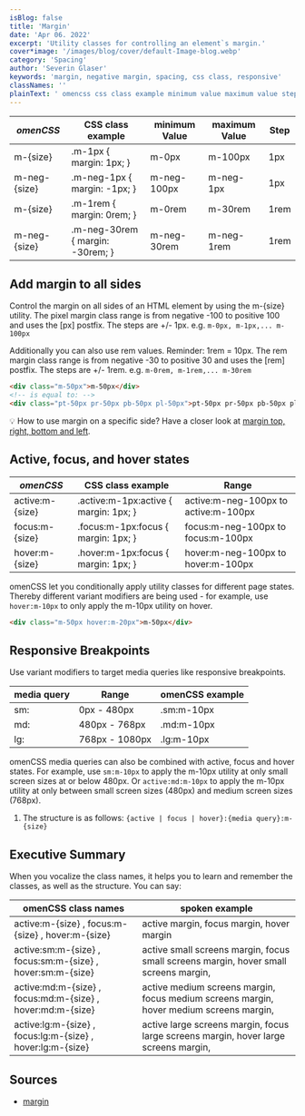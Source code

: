 ```yaml
---
isBlog: false
title: 'Margin'
date: 'Apr 06. 2022'
excerpt: 'Utility classes for controlling an element`s margin.'
cover*image: '/images/blog/cover/default-Image-blog.webp'
category: 'Spacing'
author: 'Severin Glaser'
keywords: 'margin, negative margin, spacing, css class, responsive'
classNames: ''
plainText: ' omencss css class example minimum value maximum value step m size m-1px margin: 1px; m-0px m-100px 1px m-neg size m-neg-1px margin: -1px; m-neg-100px m-neg-1px 1px m size m-1rem margin: 0rem; m-0rem m-30rem 1rem m-neg size m-neg-30rem margin: -30rem; m-neg-30rem m-neg-1rem 1rem add margin to all sides control the margin on all sides of an html element by using the m size utility the pixel margin class range is from negative -100 to positive 100 and uses the px postfix the steps are + 1px e g `m-0px m-1px m-100px` additionally you can also use rem values reminder: 1rem = 10px the rem margin class range is from negative -30 to positive 30 and uses the rem postfix the steps are + 1rem e g `m-0rem m-1rem m-30rem`  💡 how to use margin on a specific side? have a closer look at margin top right bottom and left docs spacing-margin-side active focus and hover states omencss css class example range active:m size active :m-1px:active margin: 1px; active:m-neg-100px to active:m-100px focus:m size focus :m-1px:focus margin: 1px; focus:m-neg-100px to focus:m-100px hover:m size hover :m-1px:focus margin: 1px; hover:m-neg-100px to hover:m-100px omencss let you conditionally apply utility classes for different page states thereby different variant modifiers are being used for example use `hover:m-10px` to only apply the m-10px utility on hover  responsive breakpoints use variant modifiers to target media queries like responsive breakpoints media query range omencss example sm: 0px 480px sm:m-10px md: 480px 768px md:m-10px lg: 768px 1080px lg:m-10px omencss media queries can also be combined with active focus and hover states for example use `sm:m-10px` to apply the m-10px utility at only small screen sizes at or below 480px or `active:md:m-10px` to apply the m-10px utility at only between small screen sizes 480px and medium screen sizes 768px 1 the structure is as follows: ` active focus hover : media query :m size ` executive summary when you vocalize the class names it helps you to learn and remember the classes as well as the structure you can say: omencss class names spoken example active:m size focus:m size hover:m size active margin focus margin hover margin active:sm:m size focus:sm:m size hover:sm:m size active small screens margin focus small screens margin hover small screens margin active:md:m size focus:md:m size hover:md:m size active medium screens margin focus medium screens margin hover medium screens margin active:lg:m size focus:lg:m size hover:lg:m size active large screens margin focus large screens margin hover large screens margin sources margin https: developer mozilla org en-us docs web css margin '
---
```


| _omenCSS_    | CSS class example                | minimum Value | maximum Value | Step |
| ------------ | -------------------------------- | ------------- | ------------- | ---- |
| m-{size}     | .m-1px { margin: 1px; }          | m-0px         | m-100px       | 1px  |
| m-neg-{size} | .m-neg-1px { margin: -1px; }     | m-neg-100px   | m-neg-1px     | 1px  |
| m-{size}     | .m-1rem { margin: 0rem; }        | m-0rem        | m-30rem       | 1rem |
| m-neg-{size} | .m-neg-30rem { margin: -30rem; } | m-neg-30rem   | m-neg-1rem    | 1rem |

## Add margin to all sides

Control the margin on all sides of an HTML element by using the m-{size} utility. The pixel margin class range is from negative -100 to positive 100 and uses the [px] postfix. The steps are +/- 1px. e.g. `m-0px, m-1px,... m-100px`

Additionally you can also use rem values. Reminder: 1rem = 10px. The rem margin class range is from negative -30 to positive 30 and uses the [rem] postfix. The steps are +/- 1rem. e.g. `m-0rem, m-1rem,... m-30rem`

```html
<div class="m-50px">m-50px</div>
<!-- is equal to: -->
<div class="pt-50px pr-50px pb-50px pl-50px">pt-50px pr-50px pb-50px pl-50px</div>
```

💡 How to use margin on a specific side? Have a closer look at [margin top, right, bottom and left](/docs/spacing-margin-side).

## Active, focus, and hover states

| _omenCSS_       | CSS class example                      | Range                                |
| --------------- | -------------------------------------- | ------------------------------------ |
| active:m-{size} | .active\:m-1px:active { margin: 1px; } | active:m-neg-100px to active:m-100px |
| focus:m-{size}  | .focus\:m-1px:focus { margin: 1px; }   | focus:m-neg-100px to focus:m-100px   |
| hover:m-{size}  | .hover\:m-1px:focus { margin: 1px; }   | hover:m-neg-100px to hover:m-100px   |

omenCSS let you conditionally apply utility classes for different page states. Thereby different variant modifiers are being used - for example, use `hover:m-10px` to only apply the m-10px utility on hover.

```html
<div class="m-50px hover:m-20px">m-50px</div>
```

## Responsive Breakpoints

Use variant modifiers to target media queries like responsive breakpoints.

| media query | Range          | omenCSS example |
| ----------- | -------------- | --------------- |
| sm:         | 0px - 480px    | .sm:m-10px      |
| md:         | 480px - 768px  | .md:m-10px      |
| lg:         | 768px - 1080px | .lg:m-10px      |

omenCSS media queries can also be combined with active, focus and hover states. For example, use `sm:m-10px` to apply the m-10px utility at only small screen sizes at or below 480px. Or `active:md:m-10px` to apply the m-10px utility at only between small screen sizes (480px) and medium screen sizes (768px).

1. The structure is as follows: `{active | focus | hover}:{media query}:m-{size}`

## Executive Summary

When you vocalize the class names, it helps you to learn and remember the classes, as well as the structure. You can say:

| omenCSS class names                                        | spoken example                                                                          |
| ---------------------------------------------------------- | --------------------------------------------------------------------------------------- |
| active:m-{size} , focus:m-{size} , hover:m-{size}          | active margin, focus margin, hover margin                                               |
| active:sm:m-{size} , focus:sm:m-{size} , hover:sm:m-{size} | active small screens margin, focus small screens margin, hover small screens margin,    |
| active:md:m-{size} , focus:md:m-{size} , hover:md:m-{size} | active medium screens margin, focus medium screens margin, hover medium screens margin, |
| active:lg:m-{size} , focus:lg:m-{size} , hover:lg:m-{size} | active large screens margin, focus large screens margin, hover large screens margin,    |

## Sources

- [margin](https://developer.mozilla.org/en-US/docs/Web/CSS/margin)
